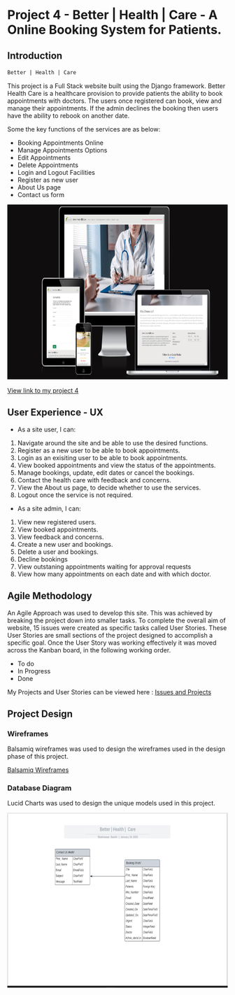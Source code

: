 # Project 4 - Better | Health | Care - A Online Booking System for Patients.

## Introduction
```diff 
Better | Health | Care 
```

This project is a Full Stack website built using the Django framework. Better Health Care is a healthcare provision to provide patients the ability to book appointments with doctors. The users once registered can book, view and manage their appointments. If the admin declines the booking then users have the ability to rebook on another date.

Some the key functions of the services are as below:
+ Booking Appointments Online
+ Manage Appointments Options
+ Edit Appointments 
+ Delete Appointments
+ Login and Logout Facilities 
+ Register as new user
+ About Us page
+ Contact us form

<img src="static/readme-images/bhc.png" alt = "Better | Health | Care" style="height: 400px; width: 100%;">

[View link to my project 4](#)


## User Experience - UX
+ As a site user, I can:
1. Navigate around the site and be able to use the desired functions. 
2. Register as a new user to be able to book appointments.
3. Login as an exisiting user to be able to book appointments.
4. View booked appointments and view the status of the appointments.
5. Manage bookings, update, edit dates or cancel the bookings.
6. Contact the health care with feedback and concerns. 
7. View the About us page, to decide whether to use the services.
8. Logout once the service is not required. 

+ As a site admin, I can:
1. View new registered users.
2. View booked appointments.
3. View feedback and concerns.
3. Create a new user and bookings.
4. Delete a user and bookings.
5. Decline bookings 
6. View outstaning appointments waiting for approval requests
7. View how many appointments on each date and with which doctor. 

## Agile Methodology
An Agile Approach was used to develop this site. This was achieved by breaking the project down into smaller tasks.
To complete the overall aim of website, 15 issues were created as specific tasks called User Stories. These User Stories are small sections of the project designed to accomplish a specific goal. Once the User Story was working effectively it was moved across the Kanban board, in the following working order. 
+ To do
+ In Progress
+ Done

 My Projects and User Stories can be viewed here :  [Issues and Projects](https://github.com/Shanbashir1/Better-Health-Care/issues "Github Issues")

 ## Project Design
 ### Wireframes
Balsamiq wireframes was used to design the wireframes used in the design phase of this project.

[Balsamiq Wireframes](https://balsamiq.cloud/spvy67g/pamoowu/r671F?f=N4IgUiBcCMA0IDkpxAYWfAMhkAhHAsjgFo4DSUA2gLoC%2BQA%3D "Balsamiq Wireframes")

### Database Diagram
Lucid Charts was used to design the unique models used in this project.

<img src="static/readme-images/Lucida_Better.png" alt = "Better | Health | Care" style="height: 400px; width: 100%;">
